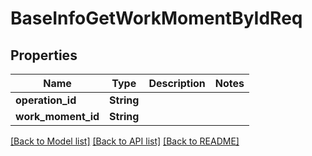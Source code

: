 # BaseInfoGetWorkMomentByIdReq

## Properties

Name | Type | Description | Notes
------------ | ------------- | ------------- | -------------
**operation_id** | **String** |  | 
**work_moment_id** | **String** |  | 

[[Back to Model list]](../README.md#documentation-for-models) [[Back to API list]](../README.md#documentation-for-api-endpoints) [[Back to README]](../README.md)


